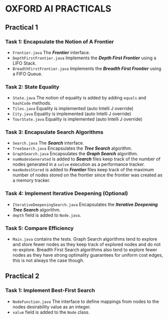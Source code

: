 # OXFORD AI PRACTICALS

## Practical 1

### Task 1: Encapsulate the Notion of A Frontier

- ```Frontier.java``` The ***Frontier*** interface.
- ```DepthFirstFrontier.java``` Implements the ***Depth First Frontier*** using a LIFO Stack.
- ```BreadthFirstFrontier.java``` Implements the ***Breadth First Frontier*** using a FIFO Queue.

### Task 2: State Equality 

- ```State.java``` The notion of equality is added by adding ```equals``` and ```hashCode``` methods.
- ```Tiles.java``` Equality is implemented (auto Intelli J override) 
- ```City.java``` Equality is implemented (auto Intelli J override)
- ```TourState.java``` Equality is implemented (auto Intelli J override)

### Task 3: Encapsulate Search Algorithms

- ```Search.java``` The ***Search*** interface.
- ```TreeSearch.java``` Encapsulates the ***Tree Search*** algorithm.
- ```GraphSearch.java``` Encapsulates the ***Graph Search*** algorithm.
- ```numNodesGenerated``` is added to ***Search*** files keep track of the number of nodes generated in a 
  ```solve``` execution as a performance tracker.
- ```maxNodesStored``` is added to ***Frontier*** files keep track of the maximum number of nodes stored on the 
  frontier since the frontier was created as a memory tracker.

### Task 4: Implement Iterative Deepening (Optional)

- ```IterativeDeepeningSearch.java``` Encapsulates the ***Iterative Deepening Tree Search*** algorithm.
- ```depth``` field is added to ```Node.java```.

### Task 5: Compare Efficiency

- ```Main.java``` contains the tests. Graph Search algorithms tend to explore and store fewer nodes as they 
  keep track of explored nodes and do not re-explore. Breadth First Search algorithms also tend to explore fewer
  nodes as they have strong optimality guarantees for uniform cost edges, this is not always the case though.

## Practical 2

### Task 1: Implement Best-First Search

- ```NodeFunction.java``` The interface to define mappings from nodes to the nodes desirability 
  value as an integer.
- ```value``` field is added to the ```Node``` class.